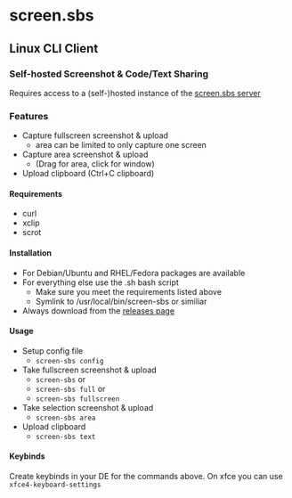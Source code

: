 # screen.sbs
## Linux CLI Client
### Self-hosted Screenshot & Code/Text Sharing
Requires access to a (self-)hosted instance of the [screen.sbs server](https://github.com/screen-sbs/server)
<br>

### Features
- Capture fullscreen screenshot & upload
  - area can be limited to only capture one screen
- Capture area screenshot & upload
  - (Drag for area, click for window)
- Upload clipboard (Ctrl+C clipboard)

#### Requirements
- curl
- xclip
- scrot

#### Installation
- For Debian/Ubuntu and RHEL/Fedora packages are available
- For everything else use the .sh bash script
  - Make sure you meet the requirements listed above
  - Symlink to /usr/local/bin/screen-sbs or similiar
- Always download from the [releases page](https://github.com/screen-sbs/client-linux/releases/latest)

#### Usage
- Setup config file
  - ```screen-sbs config```
- Take fullscreen screenshot & upload
  - ```screen-sbs``` or
  - ```screen-sbs full``` or
  - ```screen-sbs fullscreen```
- Take selection screenshot & upload
  - ```screen-sbs area```
- Upload clipboard
  - ```screen-sbs text```


#### Keybinds
Create keybinds in your DE for the commands above.
On xfce you can use ```xfce4-keyboard-settings```
